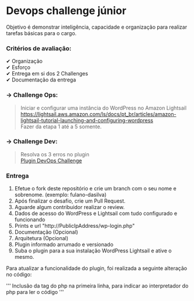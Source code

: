 # Devops challenge júnior

Objetivo é demonstrar inteligência, capacidade e organização para realizar tarefas básicas para o cargo.

### Critérios de avaliação:

✔ Organização <br>
✔ Esforço <br>
✔ Entrega em si dos 2 Challenges <br>
✔ Documentação da entrega <br>


### → Challenge Ops:
> Iniciar e configurar uma instância do WordPress no Amazon Lightsail <br>
https://lightsail.aws.amazon.com/ls/docs/pt_br/articles/amazon-lightsail-tutorial-launching-and-configuring-wordpress <br>
Fazer da etapa 1 até a 5 somente.

### → Challenge Dev:
> Resolva os 3 erros no plugin<br>
[Plugin DevOps Challenge](devops_challenge.php)



### Entrega
1. Efetue o fork deste repositório e crie um branch com o seu nome e sobrenome. (exemplo: fulano-dasilva)
2. Após finalizar o desafio, crie um Pull Request.
3. Aguarde algum contribuidor realizar o review.
4. Dados de acesso do WordPress e Lightsail com tudo configurado e funcionando
5. Prints e url "http://PublicIpAddress/wp-login.php"
6. Documentação (Opcional)
7. Arquitetura (Opcional)
8. Plugin informado arrumado e versionado
9. Suba o plugin para a sua instalação WordPress Lightsail e ative o mesmo.


Para atualizar a funcionalidade do plugin, foi realizada a seguinte alteração no código:

''' Inclusão da tag do php na primeira linha, para indicar ao interpretador do php para ler o código '''

<?php 

''' inclusão do ; para indicar a interpretação da linha de código ''' 


$lyrics = explode( "\n", $lyrics );


''' inclusão da função nativa do wordpress para escrever textos no header da página inicial '''


add_action( 'admin_notices','devops_challenge' );







